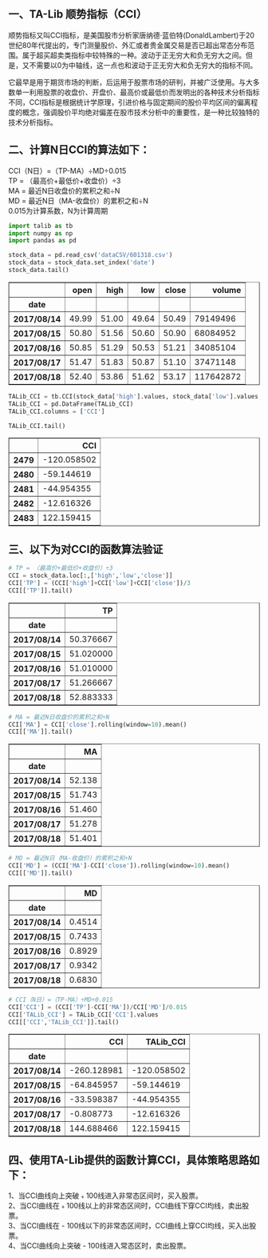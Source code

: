 
## 一、TA-Lib 顺势指标（CCI）

顺势指标又叫CCI指标，是美国股市分析家唐纳德·蓝伯特(DonaldLambert)于20世纪80年代提出的，专门测量股价、外汇或者贵金属交易是否已超出常态分布范围。属于超买超卖类指标中较特殊的一种。波动于正无穷大和负无穷大之间。但是，又不需要以0为中轴线，这一点也和波动于正无穷大和负无穷大的指标不同。

它最早是用于期货市场的判断，后运用于股票市场的研判，并被广泛使用。与大多数单一利用股票的收盘价、开盘价、最高价或最低价而发明出的各种技术分析指标不同，CCI指标是根据统计学原理，引进价格与固定期间的股价平均区间的偏离程度的概念，强调股价平均绝对偏差在股市技术分析中的重要性，是一种比较独特的技术分析指标。

## 二、计算N日CCI的算法如下：
CCI（N日）=（TP-MA）÷MD÷0.015 <br>
TP = （最高价+最低价+收盘价）÷3 <br>
MA = 最近N日收盘价的累积之和÷N <br>
MD = 最近N日（MA-收盘价）的累积之和÷N <br>
0.015为计算系数，N为计算周期


```python
import talib as tb
import numpy as np
import pandas as pd
```


```python
stock_data = pd.read_csv('dataCSV/601318.csv')
stock_data = stock_data.set_index('date')
stock_data.tail()
```




<div>

<table border="1" class="dataframe">
  <thead>
    <tr style="text-align: right;">
      <th></th>
      <th>open</th>
      <th>high</th>
      <th>low</th>
      <th>close</th>
      <th>volume</th>
    </tr>
    <tr>
      <th>date</th>
      <th></th>
      <th></th>
      <th></th>
      <th></th>
      <th></th>
    </tr>
  </thead>
  <tbody>
    <tr>
      <th>2017/08/14</th>
      <td>49.99</td>
      <td>51.00</td>
      <td>49.64</td>
      <td>50.49</td>
      <td>79149496</td>
    </tr>
    <tr>
      <th>2017/08/15</th>
      <td>50.80</td>
      <td>51.56</td>
      <td>50.60</td>
      <td>50.90</td>
      <td>68084952</td>
    </tr>
    <tr>
      <th>2017/08/16</th>
      <td>50.85</td>
      <td>51.29</td>
      <td>50.53</td>
      <td>51.21</td>
      <td>34085104</td>
    </tr>
    <tr>
      <th>2017/08/17</th>
      <td>51.47</td>
      <td>51.83</td>
      <td>50.87</td>
      <td>51.10</td>
      <td>37471148</td>
    </tr>
    <tr>
      <th>2017/08/18</th>
      <td>52.40</td>
      <td>53.86</td>
      <td>51.62</td>
      <td>53.17</td>
      <td>117642872</td>
    </tr>
  </tbody>
</table>
</div>




```python
TALib_CCI = tb.CCI(stock_data['high'].values, stock_data['low'].values, stock_data['close'].values, timeperiod=10)
TALib_CCI = pd.DataFrame(TALib_CCI)
TALib_CCI.columns = ['CCI']
```


```python
TALib_CCI.tail()
```




<div>

<table border="1" class="dataframe">
  <thead>
    <tr style="text-align: right;">
      <th></th>
      <th>CCI</th>
    </tr>
  </thead>
  <tbody>
    <tr>
      <th>2479</th>
      <td>-120.058502</td>
    </tr>
    <tr>
      <th>2480</th>
      <td>-59.144619</td>
    </tr>
    <tr>
      <th>2481</th>
      <td>-44.954355</td>
    </tr>
    <tr>
      <th>2482</th>
      <td>-12.616326</td>
    </tr>
    <tr>
      <th>2483</th>
      <td>122.159415</td>
    </tr>
  </tbody>
</table>
</div>



## 三、以下为对CCI的函数算法验证


```python
# TP = （最高价+最低价+收盘价）÷3
CCI = stock_data.loc[:,['high','low','close']]
CCI['TP'] = (CCI['high']+CCI['low']+CCI['close'])/3
CCI[['TP']].tail()
```




<div>

<table border="1" class="dataframe">
  <thead>
    <tr style="text-align: right;">
      <th></th>
      <th>TP</th>
    </tr>
    <tr>
      <th>date</th>
      <th></th>
    </tr>
  </thead>
  <tbody>
    <tr>
      <th>2017/08/14</th>
      <td>50.376667</td>
    </tr>
    <tr>
      <th>2017/08/15</th>
      <td>51.020000</td>
    </tr>
    <tr>
      <th>2017/08/16</th>
      <td>51.010000</td>
    </tr>
    <tr>
      <th>2017/08/17</th>
      <td>51.266667</td>
    </tr>
    <tr>
      <th>2017/08/18</th>
      <td>52.883333</td>
    </tr>
  </tbody>
</table>
</div>




```python
# MA = 最近N日收盘价的累积之和÷N
CCI['MA'] = CCI['close'].rolling(window=10).mean()
CCI[['MA']].tail()
```




<div>

<table border="1" class="dataframe">
  <thead>
    <tr style="text-align: right;">
      <th></th>
      <th>MA</th>
    </tr>
    <tr>
      <th>date</th>
      <th></th>
    </tr>
  </thead>
  <tbody>
    <tr>
      <th>2017/08/14</th>
      <td>52.138</td>
    </tr>
    <tr>
      <th>2017/08/15</th>
      <td>51.743</td>
    </tr>
    <tr>
      <th>2017/08/16</th>
      <td>51.460</td>
    </tr>
    <tr>
      <th>2017/08/17</th>
      <td>51.278</td>
    </tr>
    <tr>
      <th>2017/08/18</th>
      <td>51.401</td>
    </tr>
  </tbody>
</table>
</div>




```python
# MD = 最近N日（MA-收盘价）的累积之和÷N 
CCI['MD'] = (CCI['MA']-CCI['close']).rolling(window=10).mean()
CCI[['MD']].tail()
```




<div>

<table border="1" class="dataframe">
  <thead>
    <tr style="text-align: right;">
      <th></th>
      <th>MD</th>
    </tr>
    <tr>
      <th>date</th>
      <th></th>
    </tr>
  </thead>
  <tbody>
    <tr>
      <th>2017/08/14</th>
      <td>0.4514</td>
    </tr>
    <tr>
      <th>2017/08/15</th>
      <td>0.7433</td>
    </tr>
    <tr>
      <th>2017/08/16</th>
      <td>0.8929</td>
    </tr>
    <tr>
      <th>2017/08/17</th>
      <td>0.9342</td>
    </tr>
    <tr>
      <th>2017/08/18</th>
      <td>0.6830</td>
    </tr>
  </tbody>
</table>
</div>




```python
# CCI（N日）=（TP-MA）÷MD÷0.015 
CCI['CCI'] = (CCI['TP']-CCI['MA'])/CCI['MD']/0.015
CCI['TALib_CCI'] = TALib_CCI['CCI'].values
CCI[['CCI','TALib_CCI']].tail()
```




<div>

<table border="1" class="dataframe">
  <thead>
    <tr style="text-align: right;">
      <th></th>
      <th>CCI</th>
      <th>TALib_CCI</th>
    </tr>
    <tr>
      <th>date</th>
      <th></th>
      <th></th>
    </tr>
  </thead>
  <tbody>
    <tr>
      <th>2017/08/14</th>
      <td>-260.128981</td>
      <td>-120.058502</td>
    </tr>
    <tr>
      <th>2017/08/15</th>
      <td>-64.845957</td>
      <td>-59.144619</td>
    </tr>
    <tr>
      <th>2017/08/16</th>
      <td>-33.598387</td>
      <td>-44.954355</td>
    </tr>
    <tr>
      <th>2017/08/17</th>
      <td>-0.808773</td>
      <td>-12.616326</td>
    </tr>
    <tr>
      <th>2017/08/18</th>
      <td>144.688466</td>
      <td>122.159415</td>
    </tr>
  </tbody>
</table>
</div>



## 四、使用TA-Lib提供的函数计算CCI，具体策略思路如下：

1、当CCI曲线向上突破﹢100线进入非常态区间时，买入股票。 <br>
2、当CCI曲线在﹢100线以上的非常态区间时，CCI曲线下穿CCI均线，卖出股票。 <br>
3、当CCI曲线在 - 100线以下的非常态区间时，CCI曲线上穿CCI均线，买入出股票。 <br>
4、当CCI曲线向上突破 - 100线进入常态区时，卖出股票。
